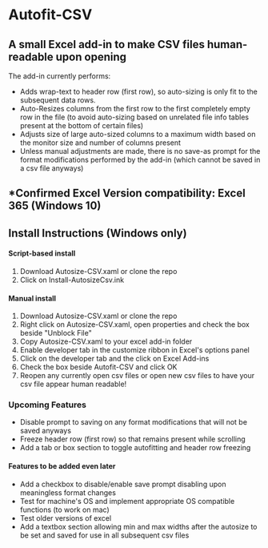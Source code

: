 # Autofit-CSV
## A small Excel add-in to make CSV files human-readable upon opening

The add-in currently performs: 
- Adds wrap-text to header row (first row), so auto-sizing is only fit to the subsequent data rows.
- Auto-Resizes columns from the first row to the first completely empty row in the file (to avoid auto-sizing based on unrelated file info tables present at the bottom of certain files)
- Adjusts size of large auto-sized columns to a maximum width based on the monitor size and number of columns present
- Unless manual adjustments are made, there is no save-as prompt for the format modifications performed by the add-in (which cannot be saved in a csv file anyways)
  
*Confirmed Excel Version compatibility: **Excel 365 (Windows 10)**
---
## Install Instructions (Windows only)
#### Script-based install
1. Download Autosize-CSV.xaml or clone the repo
2. Click on Install-AutosizeCsv.ink

#### Manual install
1. Download Autosize-CSV.xaml or clone the repo
2. Right click on Autosize-CSV.xaml, open properties and check the box beside "Unblock File"
3. Copy Autosize-CSV.xaml to your excel add-in folder
4. Enable developer tab in the customize ribbon in Excel's options panel
5. Click on the developer tab and the click on Excel Add-ins
6. Check the box beside Autofit-CSV and click OK
7. Reopen any currently open csv files or open new csv files to have your csv file appear human readable!

### Upcoming Features
- Disable prompt to saving on any format modifications that will not be saved anyways
- Freeze header row (first row) so that remains present while scrolling
- Add a tab or box section to toggle autofitting and header row freezing  
#### Features to be added even later
- Add a checkbox to disable/enable save prompt disabling upon meaningless format changes
- Test for machine's OS and implement appropriate OS compatible functions (to work on mac)
- Test older versions of excel
- Add a textbox section allowing min and max widths after the autosize to be set and saved for use in all subsequent csv files